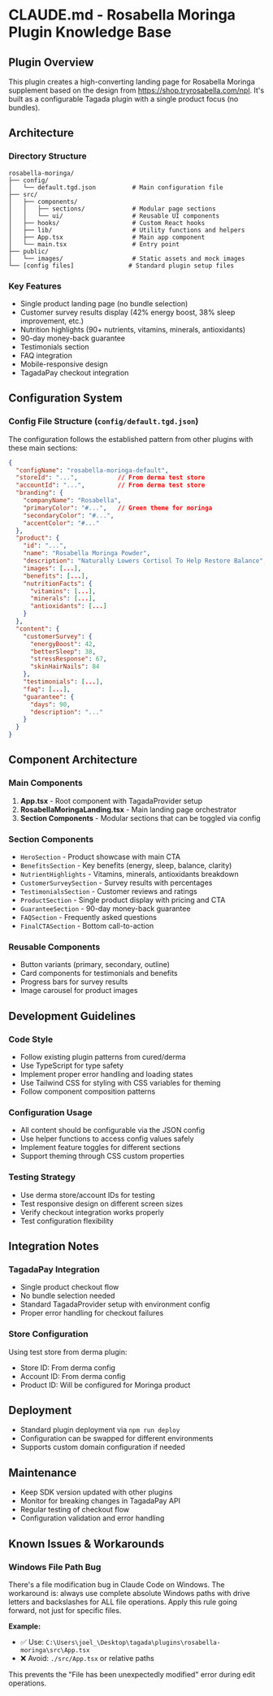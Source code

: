 # CLAUDE.md - Rosabella Moringa Plugin Knowledge Base

## Plugin Overview
This plugin creates a high-converting landing page for Rosabella Moringa supplement based on the design from https://shop.tryrosabella.com/npl. It's built as a configurable Tagada plugin with a single product focus (no bundles).

## Architecture

### Directory Structure
```
rosabella-moringa/
├── config/
│   └── default.tgd.json          # Main configuration file
├── src/
│   ├── components/
│   │   ├── sections/             # Modular page sections
│   │   └── ui/                   # Reusable UI components
│   ├── hooks/                    # Custom React hooks
│   ├── lib/                      # Utility functions and helpers
│   ├── App.tsx                   # Main app component
│   └── main.tsx                  # Entry point
├── public/
│   └── images/                   # Static assets and mock images
└── [config files]               # Standard plugin setup files
```

### Key Features
- Single product landing page (no bundle selection)
- Customer survey results display (42% energy boost, 38% sleep improvement, etc.)
- Nutrition highlights (90+ nutrients, vitamins, minerals, antioxidants)
- 90-day money-back guarantee
- Testimonials section
- FAQ integration
- Mobile-responsive design
- TagadaPay checkout integration

## Configuration System

### Config File Structure (`config/default.tgd.json`)
The configuration follows the established pattern from other plugins with these main sections:

```json
{
  "configName": "rosabella-moringa-default",
  "storeId": "...",           // From derma test store
  "accountId": "...",         // From derma test store
  "branding": {
    "companyName": "Rosabella",
    "primaryColor": "#...",   // Green theme for moringa
    "secondaryColor": "#...",
    "accentColor": "#..."
  },
  "product": {
    "id": "...",
    "name": "Rosabella Moringa Powder",
    "description": "Naturally Lowers Cortisol To Help Restore Balance",
    "images": [...],
    "benefits": [...],
    "nutritionFacts": {
      "vitamins": [...],
      "minerals": [...],
      "antioxidants": [...]
    }
  },
  "content": {
    "customerSurvey": {
      "energyBoost": 42,
      "betterSleep": 38,
      "stressResponse": 67,
      "skinHairNails": 84
    },
    "testimonials": [...],
    "faq": [...],
    "guarantee": {
      "days": 90,
      "description": "..."
    }
  }
}
```

## Component Architecture

### Main Components
1. **App.tsx** - Root component with TagadaProvider setup
2. **RosabellaMoringaLanding.tsx** - Main landing page orchestrator
3. **Section Components** - Modular sections that can be toggled via config

### Section Components
- `HeroSection` - Product showcase with main CTA
- `BenefitsSection` - Key benefits (energy, sleep, balance, clarity)
- `NutrientHighlights` - Vitamins, minerals, antioxidants breakdown
- `CustomerSurveySection` - Survey results with percentages
- `TestimonialsSection` - Customer reviews and ratings
- `ProductSection` - Single product display with pricing and CTA
- `GuaranteeSection` - 90-day money-back guarantee
- `FAQSection` - Frequently asked questions
- `FinalCTASection` - Bottom call-to-action

### Reusable Components
- Button variants (primary, secondary, outline)
- Card components for testimonials and benefits
- Progress bars for survey results
- Image carousel for product images

## Development Guidelines

### Code Style
- Follow existing plugin patterns from cured/derma
- Use TypeScript for type safety
- Implement proper error handling and loading states
- Use Tailwind CSS for styling with CSS variables for theming
- Follow component composition patterns

### Configuration Usage
- All content should be configurable via the JSON config
- Use helper functions to access config values safely
- Implement feature toggles for different sections
- Support theming through CSS custom properties

### Testing Strategy
- Use derma store/account IDs for testing
- Test responsive design on different screen sizes
- Verify checkout integration works properly
- Test configuration flexibility

## Integration Notes

### TagadaPay Integration
- Single product checkout flow
- No bundle selection needed
- Standard TagadaProvider setup with environment config
- Proper error handling for checkout failures

### Store Configuration
Using test store from derma plugin:
- Store ID: From derma config
- Account ID: From derma config
- Product ID: Will be configured for Moringa product

## Deployment
- Standard plugin deployment via `npm run deploy`
- Configuration can be swapped for different environments
- Supports custom domain configuration if needed

## Maintenance
- Keep SDK version updated with other plugins
- Monitor for breaking changes in TagadaPay API
- Regular testing of checkout flow
- Configuration validation and error handling

## Known Issues & Workarounds

### Windows File Path Bug
There's a file modification bug in Claude Code on Windows. The workaround is: always use complete absolute Windows paths with drive letters and backslashes for ALL file operations. Apply this rule going forward, not just for specific files.

**Example:**
- ✅ Use: `C:\Users\joel_\Desktop\tagada\plugins\rosabella-moringa\src\App.tsx`
- ❌ Avoid: `./src/App.tsx` or relative paths

This prevents the "File has been unexpectedly modified" error during edit operations.